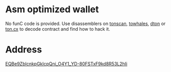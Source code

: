 # Asm optimized wallet
No funC code is provided.
Use disassemblers on [tonscan](https://tonscan.org), [towhales](https://tonwhales.com/explorer), [dton](https://dton.io) or [ton.cx](ton.cx) to decode contract and find how to hack it.

# Address
[EQBe9ZblcnkpGklcpQni_O4Y1_YD-80FSTxF9kd8R53L2hIi](https://ton.cx/address/0QBe9ZblcnkpGklcpQni_O4Y1_YD-80FSTxF9kd8R53L2vRt)
